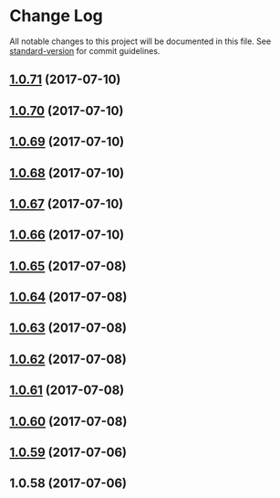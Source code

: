 # Change Log

All notable changes to this project will be documented in this file. See [standard-version](https://github.com/conventional-changelog/standard-version) for commit guidelines.

<a name="1.0.71"></a>
## [1.0.71](https://github.com/harrymt/harryshabits/compare/v1.0.70...v1.0.71) (2017-07-10)



<a name="1.0.70"></a>
## [1.0.70](https://github.com/harrymt/harryshabits/compare/v1.0.69...v1.0.70) (2017-07-10)



<a name="1.0.69"></a>
## [1.0.69](https://github.com/harrymt/harryshabits/compare/v1.0.68...v1.0.69) (2017-07-10)



<a name="1.0.68"></a>
## [1.0.68](https://github.com/harrymt/harryshabits/compare/v1.0.67...v1.0.68) (2017-07-10)



<a name="1.0.67"></a>
## [1.0.67](https://github.com/harrymt/habit-reward-chatbot/compare/v1.0.66...v1.0.67) (2017-07-10)



<a name="1.0.66"></a>
## [1.0.66](https://github.com/harrymt/habit-reward-chatbot/compare/v1.0.65...v1.0.66) (2017-07-10)



<a name="1.0.65"></a>
## [1.0.65](https://github.com/harrymt/habit-reward-chatbot/compare/v1.0.63...v1.0.65) (2017-07-08)



<a name="1.0.64"></a>
## [1.0.64](https://github.com/harrymt/habit-reward-chatbot/compare/v1.0.63...v1.0.64) (2017-07-08)



<a name="1.0.63"></a>
## [1.0.63](https://github.com/harrymt/habit-reward-chatbot/compare/v1.0.62...v1.0.63) (2017-07-08)



<a name="1.0.62"></a>
## [1.0.62](https://github.com/harrymt/habit-reward-chatbot/compare/v1.0.61...v1.0.62) (2017-07-08)



<a name="1.0.61"></a>
## [1.0.61](https://github.com/harrymt/habit-reward-chatbot/compare/v1.0.60...v1.0.61) (2017-07-08)



<a name="1.0.60"></a>
## [1.0.60](https://github.com/harrymt/habit-reward-chatbot/compare/v1.0.59...v1.0.60) (2017-07-08)



<a name="1.0.59"></a>
## [1.0.59](https://github.com/harrymt/habit-reward-chatbot/compare/v1.0.58...v1.0.59) (2017-07-06)



<a name="1.0.58"></a>
## 1.0.58 (2017-07-06)
